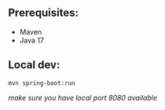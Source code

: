 ## Prerequisites:
- Maven
- Java 17

## Local dev:
`mvn spring-boot:run`

*make sure you have local port 8080 available*